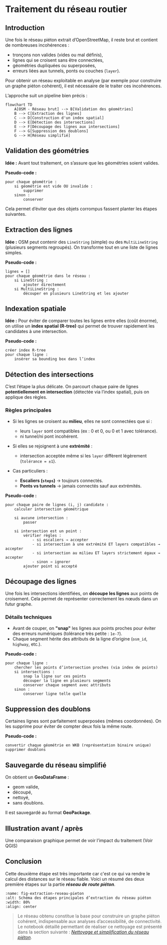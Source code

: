 # Traitement du réseau routier

## Introduction  

Une fois le réseau piéton extrait d’OpenStreetMap, il reste brut et contient de nombreuses incohérences :  
- tronçons non valides (vides ou mal définis),  
- lignes qui se croisent sans être connectées,  
- géométries dupliquées ou superposées,  
- erreurs liées aux tunnels, ponts ou couches (`layer`).  

Pour obtenir un réseau exploitable en analyse (par exemple pour construire un graphe piéton cohérent), il est nécessaire de le traiter ces incohérences.  

L’approche suit un pipeline bien précis :  

```{mermaid}
flowchart TD
    A[OSM - Réseau brut] --> B[Validation des géométries]
    B --> C[Extraction des lignes]
    C --> D[Construction d'un index spatial]
    D --> E[Détection des intersections]
    E --> F[Découpage des lignes aux intersections]
    F --> G[Suppression des doublons]
    G --> H[Réseau simplifié]
```

## Validation des géométries

**Idée :**
Avant tout traitement, on s’assure que les géométries soient valides.

**Pseudo-code :**

```
pour chaque géométrie :
    si géométrie est vide OU invalide :
        supprimer
    sinon :
        conserver
```

Cela permet d’éviter que des objets corrompus fassent planter les étapes suivantes.

## Extraction des lignes

**Idée :**
OSM peut contenir des `LineString` (simple) ou des `MultiLineString` (plusieurs segments regroupés).
On transforme tout en une liste de lignes simples.

**Pseudo-code :**

```
lignes = []
pour chaque géométrie dans le réseau :
    si LineString :
        ajouter directement
    si MultiLineString :
        découper en plusieurs LineString et les ajouter
```

## Indexation spatiale

**Idée :**
Pour éviter de comparer toutes les lignes entre elles (coût énorme), on utilise un **index spatial (R-tree)** qui permet de trouver rapidement les candidates à une intersection.

**Pseudo-code :**

```
créer index R-tree
pour chaque ligne :
    insérer sa bounding box dans l’index
```

## Détection des intersections

C’est l’étape la plus délicate.
On parcourt chaque paire de lignes **potentiellement en intersection** (détectée via l’index spatial), puis on applique des règles.

### Règles principales

* Si les lignes se croisent au **milieu**, elles ne sont connectées que si :

  * leurs `layer` sont compatibles (ex : 0 et 0, ou 0 et 1 avec tolérance).
  * ni tunnel/ni pont incohérent.

* Si elles se rejoignent à une **extrémité** :

  * intersection acceptée même si les `layer` diffèrent légèrement (`tolérance = ±1`).

* Cas particuliers :

  * **Escaliers (`steps`)** → toujours connectés.
  * **Ponts vs tunnels** → jamais connectés sauf aux extrémités.

**Pseudo-code :**

```
pour chaque paire de lignes (i, j) candidate :
    calculer intersection géométrique
    
    si aucune intersection :
        passer
    
    si intersection est un point :
        vérifier règles :
            - si escaliers → accepter
            - si intersection à une extrémité ET layers compatibles → accepter
            - si intersection au milieu ET layers strictement égaux → accepter
            - sinon → ignorer
        ajouter point si accepté
```

## Découpage des lignes

Une fois les intersections identifiées, on **découpe les lignes** aux points de croisement.
Cela permet de représenter correctement les nœuds dans un futur graphe.

### Détails techniques

* Avant de couper, on **"snap"** les lignes aux points proches pour éviter des erreurs numériques (tolérance très petite : `1e-7`).
* Chaque segment hérite des attributs de la ligne d’origine (`osm_id`, `highway`, etc.).

**Pseudo-code :**

```
pour chaque ligne :
    chercher les points d’intersection proches (via index de points)
    si intersections :
        snap la ligne sur ces points
        découper la ligne en plusieurs segments
        conserver chaque segment avec attributs
    sinon :
        conserver ligne telle quelle
```

## Suppression des doublons

Certaines lignes sont parfaitement superposées (mêmes coordonnées).
On les supprime pour éviter de compter deux fois la même route.

**Pseudo-code :**

```
convertir chaque géométrie en WKB (représentation binaire unique)
supprimer doublons
```

## Sauvegarde du réseau simplifié

On obtient un **GeoDataFrame** :

* geom valide,
* découpé,
* nettoyé,
* sans doublons.

Il est sauvegardé au format **GeoPackage**.

## Illustration avant / après

Une comparaison graphique permet de voir l’impact du traitement (Voir QGIS)

## Conclusion

Cette deuxième étape est très importante car c'est ce qui va rendre le calcul des distances sur le réseau fiable. Voici un résumé des deux première étapes sur la partie ***réseau de route piéton***.

```{figure} ../images/traitement_roads.png
:name: fig-extraction-reseau-pieton
:alt: Schéma des étapes principales d’extraction du réseau piéton
:width: 80%
:align: center
```

> Le réseau obtenu constitue la base pour construire un graphe piéton cohérent, indispensable aux analyses d’accessibilité, de connectivité. 
> Le notebook détaillé permettant de réaliser ce nettoyage est présenté dans la section suivante : [*Nettoyage et simplification du réseau piéton*](simplified_roads).


